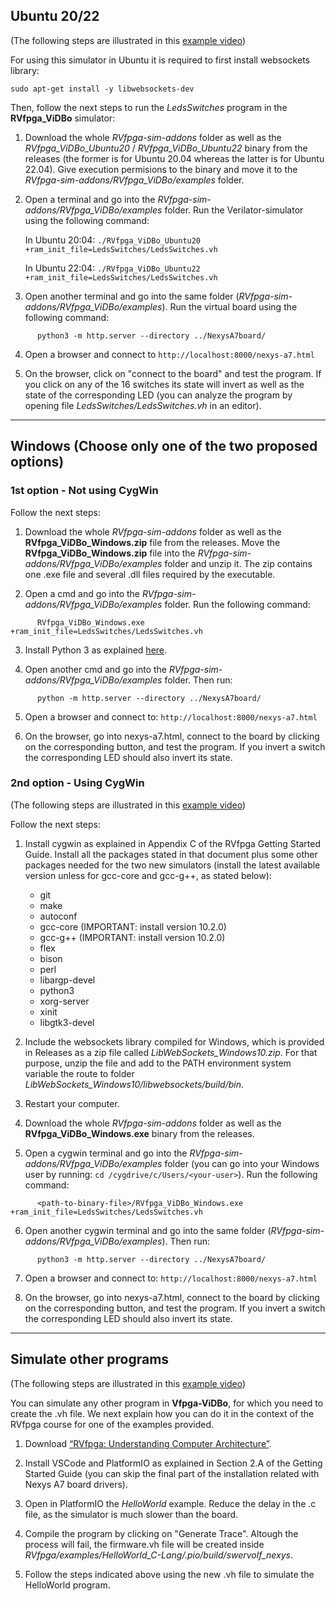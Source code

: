 ## **Ubuntu 20/22**

(The following steps are illustrated in this [example video](https://drive.google.com/file/d/1zgGUX6UYnExh1JYof4PiJ6gxi6pZvngT/view?usp=sharing))

For using this simulator in Ubuntu it is required to first install websockets library: 

```
sudo apt-get install -y libwebsockets-dev
```

Then, follow the next steps to run the *LedsSwitches* program in the **RVfpga_ViDBo** simulator:

1. Download the whole *RVfpga-sim-addons* folder as well as the *RVfpga_ViDBo_Ubuntu20* / *RVfpga_ViDBo_Ubuntu22* binary from the releases (the former is for Ubuntu 20.04 whereas the latter is for Ubuntu 22.04). Give execution permisions to the binary and move it to the *RVfpga-sim-addons/RVfpga_ViDBo/examples* folder.

2. Open a terminal and go into the *RVfpga-sim-addons/RVfpga_ViDBo/examples* folder. Run the Verilator-simulator using the following command: 

      In Ubuntu 20:04: ```./RVfpga_ViDBo_Ubuntu20 +ram_init_file=LedsSwitches/LedsSwitches.vh```

      In Ubuntu 22:04: ```./RVfpga_ViDBo_Ubuntu22 +ram_init_file=LedsSwitches/LedsSwitches.vh```

3. Open another terminal and go into the same folder (*RVfpga-sim-addons/RVfpga_ViDBo/examples*). Run the virtual board using the following command:
```
      python3 -m http.server --directory ../NexysA7board/
```
4. Open a browser and connect to `http://localhost:8000/nexys-a7.html`

5. On the browser, click on "connect to the board" and test the program. If you click on any of the 16 switches its state will invert as well as the state of the corresponding LED (you can analyze the program by opening file *LedsSwitches/LedsSwitches.vh* in an editor).


___


## **Windows (Choose only one of the two proposed options)**

### **1st option - Not using CygWin**

Follow the next steps:

1. Download the whole *RVfpga-sim-addons* folder as well as the **RVfpga_ViDBo_Windows.zip** file from the releases. Move the **RVfpga_ViDBo_Windows.zip** file into the *RVfpga-sim-addons/RVfpga_ViDBo/examples* folder and unzip it. The zip contains one .exe file and several .dll files required by the executable.

2. Open a cmd and go into the *RVfpga-sim-addons/RVfpga_ViDBo/examples* folder. Run the following command:
```
      RVfpga_ViDBo_Windows.exe +ram_init_file=LedsSwitches/LedsSwitches.vh
```

3. Install Python 3 as explained [here](https://phoenixnap.com/kb/how-to-install-python-3-windows).

4. Open another cmd and go into the *RVfpga-sim-addons/RVfpga_ViDBo/examples* folder. Then run: 

```
      python -m http.server --directory ../NexysA7board/
```

5. Open a browser and connect to: ```http://localhost:8000/nexys-a7.html```

6. On the browser, go into nexys-a7.html, connect to the board by clicking on the corresponding button, and test the program. If you invert a switch the corresponding LED should also invert its state.



### **2nd option - Using CygWin**

(The following steps are illustrated in this [example video](https://drive.google.com/file/d/1_jsrZ2zuCW3KN73M03rk-F63tagk3Ew8/view?usp=sharing))

Follow the next steps:

1. Install cygwin as explained in Appendix C of the RVfpga Getting Started Guide. Install all the packages stated in that document plus some other packages needed for the two new simulators (install the latest available version unless for gcc-core and gcc-g++, as stated below):

    * git
    * make 
    * autoconf
    * gcc-core (IMPORTANT: install version 10.2.0)
    * gcc-g++ (IMPORTANT: install version 10.2.0)
    * flex
    * bison
    * perl
    * libargp-devel
    * python3
    * xorg-server
    * xinit
    * libgtk3-devel

2. Include the websockets library compiled for Windows, which is provided in Releases as a zip file called *LibWebSockets_Windows10.zip*. For that purpose, unzip the file and add to the PATH environment system variable the route to folder *LibWebSockets_Windows10/libwebsockets/build/bin*.

3. Restart your computer.

4. Download the whole *RVfpga-sim-addons* folder as well as the **RVfpga_ViDBo_Windows.exe** binary from the releases.

5. Open a cygwin terminal and go into the *RVfpga-sim-addons/RVfpga_ViDBo/examples* folder (you can go into your Windows user by running: ``` cd /cygdrive/c/Users/<your-user> ```). Run the following command:

```
      <path-to-binary-file>/RVfpga_ViDBo_Windows.exe +ram_init_file=LedsSwitches/LedsSwitches.vh
```

6. Open another cygwin terminal and go into the same folder (*RVfpga-sim-addons/RVfpga_ViDBo/examples*). Then run: 

```
      python3 -m http.server --directory ../NexysA7board/
```

7. Open a browser and connect to: ```http://localhost:8000/nexys-a7.html```

8. On the browser, go into nexys-a7.html, connect to the board by clicking on the corresponding button, and test the program. If you invert a switch the corresponding LED should also invert its state.


___


## **Simulate other programs**

(The following steps are illustrated in this [example video](https://drive.google.com/file/d/1rVUCEtV2jJZcxwa7RUylmWUISDBItj0E/view?usp=sharing))

You can simulate any other program in **Vfpga-ViDBo**, for which you need to create the .vh file. We next explain how you can do it in the context of the RVfpga course for one of the examples provided.

1. Download [“RVfpga: Understanding Computer Architecture”](https://university.imgtec.com/rvfpga-download-page-en/).

2. Install VSCode and PlatformIO as explained in Section 2.A of the Getting Started Guide (you can skip the final part of the installation related with Nexys A7 board drivers).

3. Open in PlatformIO the *HelloWorld* example. Reduce the delay in the .c file, as the simulator is much slower than the board.

4. Compile the program by clicking on "Generate Trace". Altough the process will fail, the firmware.vh file will be created inside *RVfpga/examples/HelloWorld_C-Lang/.pio/build/swervolf_nexys*.

5. Follow the steps indicated above using the new .vh file to simulate the HelloWorld program.
